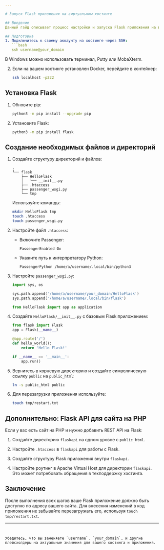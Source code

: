 ```yaml
---

# Запуск Flask приложения на виртуальном хостинге

## Введение
Данный гайд описывает процесс настройки и запуска Flask приложения на виртуальном хостинге. Пример будет основан на хостинге beget.ru, но большинство шагов будет аналогично для других хостингов.

## Подготовка
1. Подключитесь к своему аккаунту на хостинге через SSH:
   ```bash
   ssh username@your_domain
   ```
   В Windows можно использовать терминал, Putty или MobaXterm.

2. Если на вашем хостинге установлен Docker, перейдите в контейнер:
   ```bash
   ssh localhost -p222
   ```

## Установка Flask
1. Обновите pip:
   ```bash
   python3 -m pip install --upgrade pip
   ```

2. Установите Flask:
   ```bash
   python3 -m pip install flask
   ```

## Создание необходимых файлов и директорий
1. Создайте структуру директорий и файлов:
   ```
   .
   └── flask
       ├── HelloFlask
       │   └── __init__.py
       ├── .htaccess
       ├── passenger_wsgi.py
       └── tmp
   ```
   Используйте команды:
   ```bash
   mkdir HelloFlask tmp
   touch .htaccess
   touch passenger_wsgi.py
   ```

2. Настройте файл `.htaccess`:
   - Включите Passenger:
     ```
     PassengerEnabled On
     ```
   - Укажите путь к интерпретатору Python:
     ```
     PassengerPython /home/a/username/.local/bin/python3
     ```

3. Настройте `passenger_wsgi.py`:
   ```python
   import sys, os

   sys.path.append('/home/a/username/your_domain/HelloFlask')
   sys.path.append('/home/a/username/.local/bin/flask')

   from HelloFlask import app as application
   ```

4. Создайте `HelloFlask/__init__.py` с базовым Flask приложением:
   ```python
   from flask import Flask
   app = Flask(__name__)

   @app.route('/')
   def hello_world():
       return 'Hello Flask!'

   if __name__ == '__main__':
       app.run()
   ```

5. Вернитесь в корневую директорию и создайте символическую ссылку `public` на `public_html`:
   ```bash
   ln -s public_html public
   ```

6. Для перезагрузки приложения используйте:
   ```bash
   touch tmp/restart.txt
   ```

## Дополнительно: Flask API для сайта на PHP
Если у вас есть сайт на PHP и нужно добавить REST API на Flask:

1. Создайте директорию `flaskapi` на одном уровне с `public_html`.

2. Настройте `.htaccess` в `flaskapi` для работы с Flask.

3. Создайте структуру Flask приложения внутри `flaskapi`.

4. Настройте роутинг в Apache Virtual Host для директории `flaskapi`. Это может потребовать обращения в техподдержку хостинга.

## Заключение
После выполнения всех шагов ваше Flask приложение должно быть доступно по адресу вашего сайта. Для внесения изменений в код приложения не забывайте перезагружать его, используя `touch tmp/restart.txt`.

---
```


Убедитесь, что вы заменяете `username`, `your_domain`, и другие плейсхолдеры на актуальные значения для вашего хостинга и приложения.
